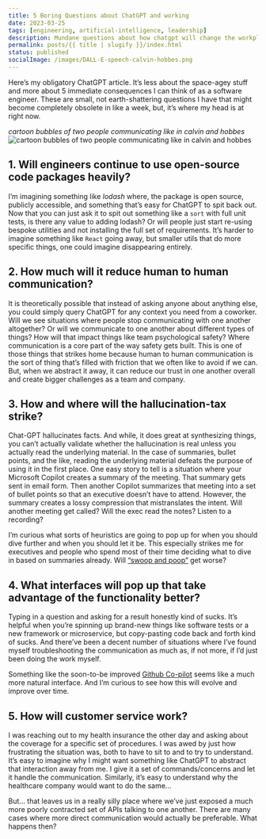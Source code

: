 ```yaml
---
title: 5 Boring Questions about ChatGPT and working
date: 2023-03-25
tags: [engineering, artificial-intelligence, leadership]
description: Mundane questions about how chatgpt will change the workplace experience
permalink: posts/{{ title | slugify }}/index.html
status: published
socialImage: /images/DALL-E-speech-calvin-hobbes.png
---
```


Here’s my obligatory ChatGPT article. It’s less about the space-agey stuff and more about 5 immediate consequences I can think of as a software engineer. These are small, not earth-shattering questions I have that might become completely obsolete in like a week, but, it’s where my head is at right now.

_cartoon bubbles of two people communicating like in calvin and hobbes_
![cartoon bubbles of two people communicating like in calvin and hobbes](/images/DALL-E-speech-calvin-hobbes.png)

## 1. Will engineers continue to use open-source code packages heavily?

I’m imagining something like _lodash_ where, the package is open source, publicly accessible, and something that’s easy for ChatGPT to spit back out. Now that you can just ask it to spit out something like a `sort` with full unit tests, is there any value to adding lodash? Or will people just start re-using bespoke utilities and not installing the full set of requirements. It’s harder to imagine something like `React` going away, but smaller utils that do more specific things, one could imagine disappearing entirely.

## 2. How much will it reduce human to human communication?

It is theoretically possible that instead of asking anyone about anything else, you could simply query ChatGPT for any context you need from a coworker. Will we see situations where people stop communicating with one another altogether? Or will we communicate to one another about different types of things? How will that impact things like team psychological safety? Where communication is a core part of the way safety gets built. This is one of those things that strikes home because human to human communication is the sort of thing that’s filled with friction that we often like to avoid if we can. But, when we abstract it away, it can reduce our trust in one another overall and create bigger challenges as a team and company.

## 3. How and where will the hallucination-tax strike?

Chat-GPT hallucinates facts. And while, it does great at synthesizing things, you can’t actually validate whether the hallucination is real unless you actually read the underlying material. In the case of summaries, bullet points, and the like, reading the underlying material defeats the purpose of using it in the first place. One easy story to tell is a situation where your Microsoft Copilot creates a summary of the meeting. That summary gets sent in email form. Then another Copilot summarizes that meeting into a set of bullet points so that an executive doesn’t have to attend. However, the summary creates a lossy compression that mistranslates the intent. Will another meeting get called? Will the exec read the notes? Listen to a recording?

I’m curious what sorts of heuristics are going to pop up for when you should dive further and when you should let it be. This especially strikes me for executives and people who spend most of their time deciding what to dive in based on summaries already. Will [“swoop and poop”](https://uxplanet.org/air-cover-vs-swoop-and-poop-advice-for-designers-290d90f8a3df) get worse?

## 4. What interfaces will pop up that take advantage of the functionality better?

Typing in a question and asking for a result honestly kind of sucks. It’s helpful when you’re spinning up brand-new things like software tests or a new framework or microservice, but copy-pasting code back and forth kind of sucks. And there’ve been a decent number of situations where I’ve found myself troubleshooting the communication as much as, if not more, if I’d just been doing the work myself.

Something like the soon-to-be improved [Github Co-pilot](https://github.blog/2023-03-22-github-copilot-x-the-ai-powered-developer-experience/) seems like a much more natural interface. And I’m curious to see how this will evolve and improve over time.

## 5. How will customer service work?

I was reaching out to my health insurance the other day and asking about the coverage for a specific set of procedures. I was awed by just how frustrating the situation was, both to have to sit to and to try to understand. It’s easy to imagine why I might want something like ChatGPT to abstract that interaction away from me. I give it a set of commands/concerns and let it handle the communication. Similarly, it’s easy to understand why the healthcare company would want to do the same…

But… that leaves us in a really silly place where we’ve just exposed a much more poorly contracted set of APIs talking to one another. There are many cases where more direct communication would actually be preferable. What happens then?
